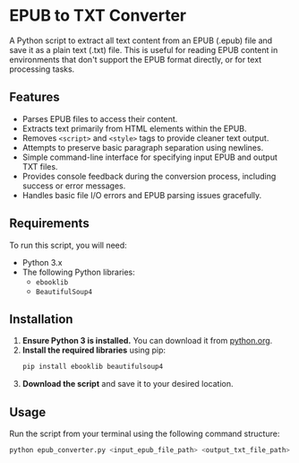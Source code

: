 # EPUB to TXT Converter

A Python script to extract all text content from an EPUB (.epub) file and save it as a plain text (.txt) file. This is useful for reading EPUB content in environments that don't support the EPUB format directly, or for text processing tasks.

## Features

* Parses EPUB files to access their content.
* Extracts text primarily from HTML elements within the EPUB.
* Removes `<script>` and `<style>` tags to provide cleaner text output.
* Attempts to preserve basic paragraph separation using newlines.
* Simple command-line interface for specifying input EPUB and output TXT files.
* Provides console feedback during the conversion process, including success or error messages.
* Handles basic file I/O errors and EPUB parsing issues gracefully.

## Requirements

To run this script, you will need:

* Python 3.x
* The following Python libraries:
    * `ebooklib`
    * `BeautifulSoup4`

## Installation

1.  **Ensure Python 3 is installed.** You can download it from [python.org](https://www.python.org/).
2.  **Install the required libraries** using pip:
    ```bash
    pip install ebooklib beautifulsoup4
    ```
3.  **Download the script** and save it to your desired location.

## Usage

Run the script from your terminal using the following command structure:

```bash
python epub_converter.py <input_epub_file_path> <output_txt_file_path>
